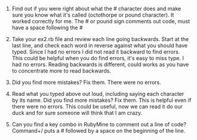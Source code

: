 1.  Find out if you were right about what the # character does and make sure you know what it's called (octothorpe or pound character).
    It worked correctly for me.
    The # or pound sign comments out code, must have a space following the #

2.  Take your ex2.rb file and review each line going backwards. Start at the last line, and check each word in reverse against what you should have typed.
    Since I had no errors I did not read it backward to find errors.  This could be helpful when you do find errors, it's easy to miss type.
    I had no errors.  Reading backwards is different, could works as you have to concentrate more to read backwards.     
3.  
    Did you find more mistakes? Fix them.
    There were no errors.
    
4.  Read what you typed above out loud, including saying each character by its name. Did you find more mistakes? Fix them.
    This is helpful even if there were no errors. 
    This could be useful, now we can read it do our duck and for sure someone will think that I am crazy.
    
5.  Can you find a key combo in RubyMine to comment out a line of code?
    Command+/ puts a # followed by a space on the beginning of the line.

